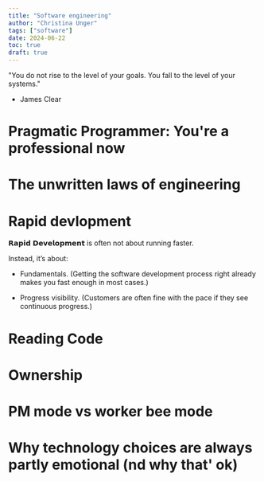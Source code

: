 ```yaml
---
title: "Software engineering"
author: "Christina Unger"
tags: ["software"]
date: 2024-06-22
toc: true
draft: true
---
```


"You do not rise to the level of your goals. You fall to the level of your systems." 

- James Clear


# Pragmatic Programmer: You're a professional now

# The unwritten laws of engineering
    
# Rapid devlopment

𝗥𝗮𝗽𝗶𝗱 𝗗𝗲𝘃𝗲𝗹𝗼𝗽𝗺𝗲𝗻𝘁 is often not about running faster.

Instead, it’s about:

* Fundamentals. (Getting the software development process right already makes you fast enough in most cases.)

* Progress visibility. (Customers are often fine with the pace if they see continuous progress.)

# Reading Code

# Ownership

# PM mode vs worker bee mode

# Why technology choices are always partly emotional (nd why that' ok)
